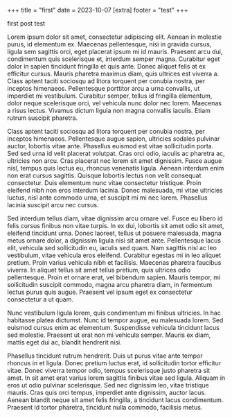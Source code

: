 +++
title = "first"
date = 2023-10-07
[extra]
footer = "test"
+++

first post test

<!-- more -->

Lorem ipsum dolor sit amet, consectetur adipiscing elit. Aenean in molestie purus, id elementum ex. Maecenas pellentesque, nisi in gravida cursus, ligula sem sagittis orci, eget placerat ipsum mi id mauris. Praesent arcu dui, condimentum quis scelerisque et, interdum semper magna. Curabitur eget dolor in sapien tincidunt fringilla et quis ante. Donec aliquet felis at ex efficitur cursus. Mauris pharetra maximus diam, quis ultrices est viverra a. Class aptent taciti sociosqu ad litora torquent per conubia nostra, per inceptos himenaeos. Pellentesque porttitor arcu a urna convallis, ut imperdiet mi vestibulum. Curabitur semper, tellus id fringilla elementum, dolor neque scelerisque orci, vel vehicula nunc dolor nec lorem. Maecenas a risus lectus. Vivamus dictum ligula non magna convallis iaculis. Etiam rutrum suscipit pharetra.

Class aptent taciti sociosqu ad litora torquent per conubia nostra, per inceptos himenaeos. Pellentesque augue sapien, ultricies sodales pulvinar auctor, lobortis vitae ante. Phasellus euismod est vitae sollicitudin porta. Sed sed urna id velit placerat volutpat. Cras orci odio, iaculis ac pharetra ac, ultricies non arcu. Cras placerat nec lorem sit amet dignissim. Fusce augue nisl, tempus quis lectus eu, rhoncus venenatis ligula. Aenean interdum enim non erat cursus sagittis. Quisque lobortis lectus non velit consequat consectetur. Duis elementum nunc vitae consectetur tristique. Proin eleifend nibh non eros interdum lacinia. Donec malesuada, mi vitae ultricies luctus, nisl ante commodo urna, et suscipit mi mi nec lorem. Phasellus lacinia suscipit arcu nec cursus.

Sed interdum tellus diam, vitae dignissim arcu ornare vel. Fusce eu libero id felis cursus finibus non vitae turpis. In ex dui, lobortis sit amet odio sit amet, eleifend tincidunt urna. Donec laoreet, tellus ut posuere malesuada, magna metus ornare dolor, a dignissim ligula nisi sit amet ante. Pellentesque lacus elit, vehicula sed sollicitudin eu, iaculis sed quam. Nam sagittis nisl ac leo vestibulum, vitae vehicula eros eleifend. Curabitur egestas mi in leo aliquet pretium. Proin varius vehicula nibh et facilisis. Maecenas pharetra faucibus viverra. In aliquet tellus sit amet tellus pretium, quis ultrices odio pellentesque. Proin et ornare erat, vel bibendum sapien. Mauris tempor, mi sollicitudin suscipit commodo, magna arcu pharetra diam, in fermentum lectus purus quis augue. Praesent vel ipsum eget ex consectetur consectetur a ut quam.

Nunc vestibulum ligula lorem, quis condimentum mi finibus ultricies. In hac habitasse platea dictumst. Nunc id tempor augue, eu malesuada lorem. Sed euismod cursus enim ac elementum. Suspendisse vehicula tincidunt lacus sed molestie. Praesent ut erat non mi vehicula semper. Mauris ex diam, mattis eget dui ac, blandit hendrerit nisi.

Phasellus tincidunt rutrum hendrerit. Duis ut purus vitae ante tempor rhoncus in et ligula. Donec pretium luctus erat, id sollicitudin tortor efficitur vitae. Donec viverra tempor odio, tempus scelerisque justo pharetra sit amet. In sit amet erat varius lorem sagittis finibus vitae sed ligula. Aliquam in eros ut odio pulvinar scelerisque. Sed nec dignissim leo, vitae tristique mauris. Cras quis orci tempus, imperdiet ante dignissim, auctor lacus. Aenean blandit neque sit amet felis fringilla, a tincidunt lacus condimentum. Praesent id tortor pharetra, tincidunt nulla commodo, facilisis metus. 